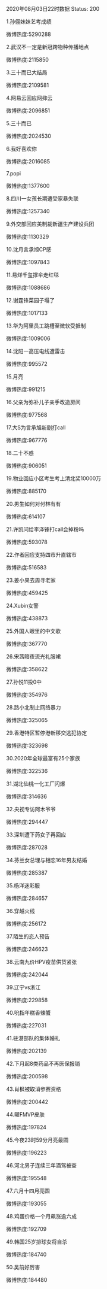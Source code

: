 2020年08月03日22时数据
Status: 200

1.孙俪妹妹艺考成绩

微博热度:5290288

2.武汉不一定是新冠跨物种传播地点

微博热度:2115850

3.三十而已大结局

微博热度:2109581

4.网易云回应网抑云

微博热度:2096851

5.三十而已

微博热度:2024530

6.我好喜欢你

微博热度:2016085

7.popi

微博热度:1377600

8.四川一女孩长期遭受家暴失联

微博热度:1257340

9.外交部回应美制裁新疆生产建设兵团

微博热度:1130329

10.沈月言承旭CP感

微博热度:1097843

11.易烊千玺撑伞走红毯

微博热度:1088686

12.谢霆锋菜园子塌了

微博热度:1017133

13.华为阿里员工跳槽至微软受抵制

微博热度:1009006

14.沈阳一高压电线遭雷击

微博热度:995572

15.月亮

微博热度:991215

16.父亲为弥补儿子亲手改造房间

微博热度:977568

17.大S为言承旭新剧打call

微博热度:967776

18.二十不惑

微博热度:906051

19.物业回应小区考生考上清北奖10000万

微博热度:885170

20.男生如何对付林有有

微博热度:614107

21.许凯问给李泽锋打call会掉粉吗

微博热度:593078

22.作者回应支持四市升直辖市

微博热度:516583

23.姜小果去周寻老家

微博热度:459425

24.Xubin女警

微博热度:438873

25.外国人眼里的中文歌

微博热度:367770

26.宋茜暗夜流光礼服裙

微博热度:358622

27.孙悦11投0中

微博热度:354976

28.路小北制止网络暴力

微博热度:325065

29.香港特区暂停港新移交逃犯协定

微博热度:323698

30.2020年全球最富有25个家族

微博热度:322536

31.湖北仙桃一化工厂闪爆

微博热度:314636

32.央视专访阿木爷爷

微博热度:294447

33.深圳遭下药女子再回应

微博热度:287028

34.芬兰女总理与相恋16年男友结婚

微博热度:285387

35.杨洋迷彩服

微博热度:284657

36.穿越火线

微博热度:256172

37.陌生的恋人预告

微博热度:246623

38.云南九价HPV疫苗供货紧张

微博热度:242044

39.辽宁vs浙江

微博热度:229858

40.吮指年糕香辣蟹

微博热度:227031

41.驻港部队的集体婚礼

微博热度:202139

42.下月起8类药品不再医保报销

微博热度:200598

43.肖枫被取消参赛资格

微博热度:200442

44.曜FMVP皮肤

微博热度:197824

45.今夜23时59分月亮最圆

微博热度:196223

46.河北男子连续三年酒驾被查

微博热度:195548

47.六月十四月亮圆

微博热度:193055

48.鸡蛋价格一个月飙涨逾六成

微博热度:192709

49.韩国25岁排球女将自杀

微博热度:184740

50.吴前好厉害

微博热度:184480


